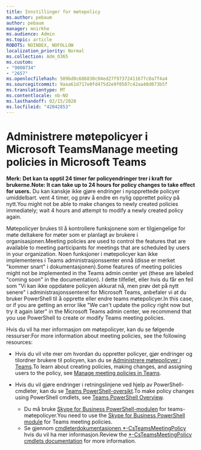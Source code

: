 ```yaml
---
title: Innstillinger for møtepolicy
ms.author: pebaum
author: pebaum
manager: mnirkhe
ms.audience: Admin
ms.topic: article
ROBOTS: NOINDEX, NOFOLLOW
localization_priority: Normal
ms.collection: Adm_O365
ms.custom:
- "9000734"
- "2657"
ms.openlocfilehash: 509bd0c686830c04ed27f97372411677c0a7f4a4
ms.sourcegitcommit: 9aaa61d717e0fd475d2e9f0507c42aa40d073b5f
ms.translationtype: MT
ms.contentlocale: nb-NO
ms.lasthandoff: 02/15/2020
ms.locfileid: "42042853"
---
```

# <a name="manage-meeting-policies-in-microsoft-teams"></a><span data-ttu-id="e0af2-102">Administrere møtepolicyer i Microsoft Teams</span><span class="sxs-lookup"><span data-stu-id="e0af2-102">Manage meeting policies in Microsoft Teams</span></span>

<span data-ttu-id="e0af2-103">**Merk: Det kan ta opptil 24 timer før policyendringer trer i kraft for brukerne.**</span><span class="sxs-lookup"><span data-stu-id="e0af2-103">**Note: It can take up to 24 hours for policy changes to take effect for users.**</span></span> <span data-ttu-id="e0af2-104">Du kan kanskje ikke gjøre endringer i nyopprettede policyer umiddelbart. vent 4 timer, og prøv å endre en nylig opprettet policy på nytt.</span><span class="sxs-lookup"><span data-stu-id="e0af2-104">You might not be able to make changes to newly created policies immediately; wait 4 hours and attempt to modify a newly created policy again.</span></span>

<span data-ttu-id="e0af2-105">Møtepolicyer brukes til å kontrollere funksjonene som er tilgjengelige for møte deltakere for møter som er planlagt av brukere i organisasjonen.</span><span class="sxs-lookup"><span data-stu-id="e0af2-105">Meeting policies are used to control the features that are available to meeting participants for meetings that are scheduled by users in your organization.</span></span> <span data-ttu-id="e0af2-106">Noen funksjoner i møtepolicyer kan ikke implementeres i Teams administrasjonssenter ennå (disse er merket "kommer snart" i dokumentasjonen).</span><span class="sxs-lookup"><span data-stu-id="e0af2-106">Some features of meeting policies might not be implemented in the Teams admin center yet (these are labeled "coming soon" in the documentation).</span></span> <span data-ttu-id="e0af2-107">I dette tilfellet, eller hvis du får en feil som "Vi kan ikke oppdatere policyen akkurat nå, men prøv det på nytt senere" i administrasjonssenteret for Microsoft Teams, anbefaler vi at du bruker PowerShell til å opprette eller endre teams møtepolicyer.</span><span class="sxs-lookup"><span data-stu-id="e0af2-107">In this case, or if you are getting an error like "We can't update the policy right now but try it again later" in the Microsoft Teams admin center, we recommend that you use PowerShell to create or modify Teams meeting policies.</span></span> 

<span data-ttu-id="e0af2-108">Hvis du vil ha mer informasjon om møtepolicyer, kan du se følgende ressurser:</span><span class="sxs-lookup"><span data-stu-id="e0af2-108">For more information about meeting policies, see the following resources:</span></span>

- <span data-ttu-id="e0af2-109">Hvis du vil vite mer om hvordan du oppretter policyer, gjør endringer og tilordner brukere til policyen, kan du se [Administrere møtepolicyer i Teams](https://docs.microsoft.com/microsoftteams/meeting-policies-in-teams).</span><span class="sxs-lookup"><span data-stu-id="e0af2-109">To learn about creating policies, making changes, and assigning users to the policy, see [Manage meeting policies in Teams](https://docs.microsoft.com/microsoftteams/meeting-policies-in-teams).</span></span>

- <span data-ttu-id="e0af2-110">Hvis du vil gjøre endringer i retningslinjene ved hjelp av PowerShell-cmdleter, kan du se [Teams PowerShell-oversikt](https://docs.microsoft.com/microsoftteams/teams-powershell-overview).</span><span class="sxs-lookup"><span data-stu-id="e0af2-110">To make policy changes using PowerShell cmdlets, see [Teams PowerShell Overview](https://docs.microsoft.com/microsoftteams/teams-powershell-overview).</span></span> 
    - <span data-ttu-id="e0af2-111">Du må bruke [Skype for Business PowerShell-modulen](https://www.microsoft.com/download/details.aspx?id=39366) for teams-møtepolicyer.</span><span class="sxs-lookup"><span data-stu-id="e0af2-111">You need to use the [Skype for Business PowerShell module](https://www.microsoft.com/download/details.aspx?id=39366) for Teams meeting policies.</span></span> 
    - <span data-ttu-id="e0af2-112">Se gjennom [cmdleterdokumentasjonen \*-CsTeamsMeetingPolicy](https://docs.microsoft.com/search/?search=CsTeamsMeetingPolicy&view=skype-ps) hvis du vil ha mer informasjon.</span><span class="sxs-lookup"><span data-stu-id="e0af2-112">Review the [\*-CsTeamsMeetingPolicy cmdlets documentation](https://docs.microsoft.com/search/?search=CsTeamsMeetingPolicy&view=skype-ps) for more information.</span></span>

